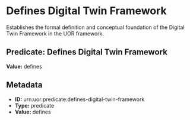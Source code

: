 # Defines Digital Twin Framework

Establishes the formal definition and conceptual foundation of the Digital Twin Framework in the UOR framework.

## Predicate: Defines Digital Twin Framework

**Value:** defines

## Metadata

- **ID:** urn:uor:predicate:defines-digital-twin-framework
- **Type:** predicate
- **Value:** defines
